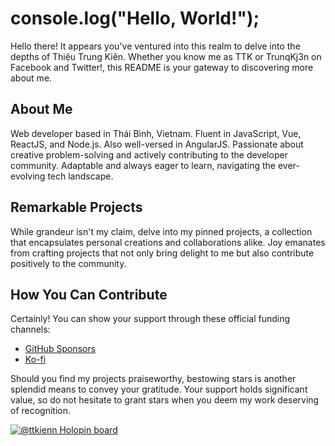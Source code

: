 # console.log("Hello, World!");

Hello there! It appears you've ventured into this realm to delve into the depths of Thiệu Trung Kiên. Whether you know me as TTK or TrunqKj3n on Facebook and Twitter!, this README is your gateway to discovering more about me.

## About Me

Web developer based in Thái Bình, Vietnam. Fluent in JavaScript, Vue, ReactJS, and Node.js. Also well-versed in AngularJS. Passionate about creative problem-solving and actively contributing to the developer community. Adaptable and always eager to learn, navigating the ever-evolving tech landscape.

## Remarkable Projects

While grandeur isn't my claim, delve into my pinned projects, a collection that encapsulates personal creations and collaborations alike. Joy emanates from crafting projects that not only bring delight to me but also contribute positively to the community.

## How You Can Contribute

Certainly! You can show your support through these official funding channels:

- [GitHub Sponsors](https://github.com/ttkienn/ttkienn)
- [Ko-fi](https://ko-fi.com/thieutrungkien)

Should you find my projects praiseworthy, bestowing stars is another splendid means to convey your gratitude. Your support holds significant value, so do not hesitate to grant stars when you deem my work deserving of recognition.

[![@ttkienn Holopin board](https://holopin.me/ttkienn)](https://www.holopin.io/@ttkienn)
